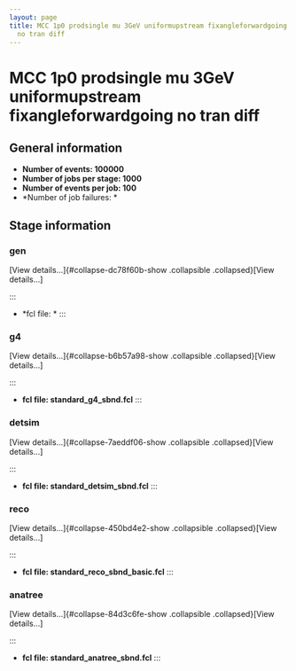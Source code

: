 ```yaml
---
layout: page
title: MCC 1p0 prodsingle mu 3GeV uniformupstream fixangleforwardgoing
  no tran diff
---
```




MCC 1p0 prodsingle mu 3GeV uniformupstream fixangleforwardgoing no tran diff
============================================================================================================================================================================



General information 
----------------------------------------------------------

-   **Number of events: 100000**
-   **Number of jobs per stage: 1000**
-   **Number of events per job: 100**
-   \*Number of job failures: \*



Stage information 
------------------------------------------------------



### gen 

[View details\...]{#collapse-dc78f60b-show .collapsible
.collapsed}[View details\...]

::: 
-   \*fcl file: \*
:::



### g4 

[View details\...]{#collapse-b6b57a98-show .collapsible
.collapsed}[View details\...]

::: 
-   **fcl file: standard\_g4\_sbnd.fcl**
:::



### detsim 

[View details\...]{#collapse-7aeddf06-show .collapsible
.collapsed}[View details\...]

::: 
-   **fcl file: standard\_detsim\_sbnd.fcl**
:::



### reco 

[View details\...]{#collapse-450bd4e2-show .collapsible
.collapsed}[View details\...]

::: 
-   **fcl file: standard\_reco\_sbnd\_basic.fcl**
:::



### anatree 

[View details\...]{#collapse-84d3c6fe-show .collapsible
.collapsed}[View details\...]

::: 
-   **fcl file: standard\_anatree\_sbnd.fcl**
:::
